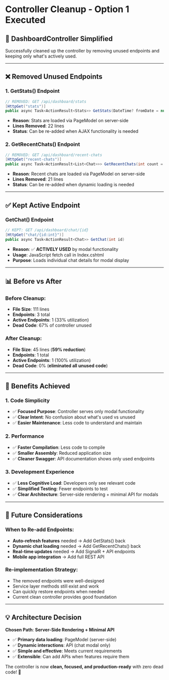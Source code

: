 # Controller Cleanup - Option 1 Executed

## 🧹 **DashboardController Simplified**

Successfully cleaned up the controller by removing unused endpoints and keeping only what's actively used.

---

## ❌ **Removed Unused Endpoints**

### **1. GetStats() Endpoint**
```csharp
// REMOVED: GET /api/dashboard/stats
[HttpGet("stats")]
public async Task<ActionResult<Stats>> GetStats(DateTime? fromDate = null, DateTime? toDate = null)
```
- **Reason**: Stats are loaded via PageModel on server-side
- **Lines Removed**: 22 lines
- **Status**: Can be re-added when AJAX functionality is needed

### **2. GetRecentChats() Endpoint**
```csharp
// REMOVED: GET /api/dashboard/recent-chats  
[HttpGet("recent-chats")]
public async Task<ActionResult<List<Chat>>> GetRecentChats(int count = 5)
```
- **Reason**: Recent chats are loaded via PageModel on server-side
- **Lines Removed**: 21 lines
- **Status**: Can be re-added when dynamic loading is needed

---

## ✅ **Kept Active Endpoint**

### **GetChat() Endpoint**
```csharp
// KEPT: GET /api/dashboard/chat/{id}
[HttpGet("chat/{id:int}")]
public async Task<ActionResult<Chat>> GetChat(int id)
```
- **Reason**: ✅ **ACTIVELY USED** by modal functionality
- **Usage**: JavaScript fetch call in Index.cshtml
- **Purpose**: Loads individual chat details for modal display

---

## 📊 **Before vs After**

### **Before Cleanup:**
- **File Size**: 111 lines
- **Endpoints**: 3 total
- **Active Endpoints**: 1 (33% utilization)
- **Dead Code**: 67% of controller unused

### **After Cleanup:**
- **File Size**: 45 lines (**59% reduction**)
- **Endpoints**: 1 total
- **Active Endpoints**: 1 (100% utilization)
- **Dead Code**: 0% (**eliminated all unused code**)

---

## 🎯 **Benefits Achieved**

### **1. Code Simplicity**
- ✅ **Focused Purpose**: Controller serves only modal functionality
- ✅ **Clear Intent**: No confusion about what's used vs unused
- ✅ **Easier Maintenance**: Less code to understand and maintain

### **2. Performance**
- ✅ **Faster Compilation**: Less code to compile
- ✅ **Smaller Assembly**: Reduced application size
- ✅ **Cleaner Swagger**: API documentation shows only used endpoints

### **3. Development Experience**
- ✅ **Less Cognitive Load**: Developers only see relevant code
- ✅ **Simplified Testing**: Fewer endpoints to test
- ✅ **Clear Architecture**: Server-side rendering + minimal API for modals

---

## 🔮 **Future Considerations**

### **When to Re-add Endpoints:**
- **Auto-refresh features** needed → Add GetStats() back
- **Dynamic chat loading** needed → Add GetRecentChats() back
- **Real-time updates** needed → Add SignalR + API endpoints
- **Mobile app integration** → Add full REST API

### **Re-implementation Strategy:**
- The removed endpoints were well-designed
- Service layer methods still exist and work
- Can quickly restore endpoints when needed
- Current clean controller provides good foundation

---

## 💡 **Architecture Decision**

**Chosen Path**: **Server-Side Rendering + Minimal API**
- ✅ **Primary data loading**: PageModel (server-side)
- ✅ **Dynamic interactions**: API (chat modal only)
- ✅ **Simple and effective**: Meets current requirements
- ✅ **Extensible**: Can add APIs when features require them

The controller is now **clean, focused, and production-ready** with zero dead code! 🎉